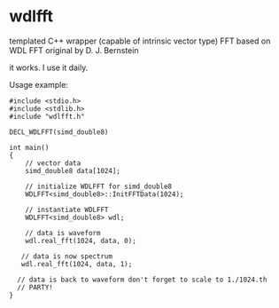 # wdlfft
templated C++ wrapper (capable of intrinsic vector type) FFT based on WDL FFT original by  D. J. Bernstein

it works. I use it daily.

Usage example:


    
    #include <stdio.h>
    #include <stdlib.h>
    #include "wdlfft.h"

    DECL_WDLFFT(simd_double8)

    int main() 
    {
        // vector data
        simd_double8 data[1024];
    
        // initialize WDLFFT for simd_double8
        WDLFFT<simd_double8>::InitFFTData(1024);
  
        // instantiate WDLFFT
        WDLFFT<simd_double8> wdl;
  
        // data is waveform
        wdl.real_fft(1024, data, 0);
  
       // data is now spectrum
       wdl.real_fft(1024, data, 1);
  
      // data is back to waveform don't forget to scale to 1./1024.th 
      // PARTY!
    }
